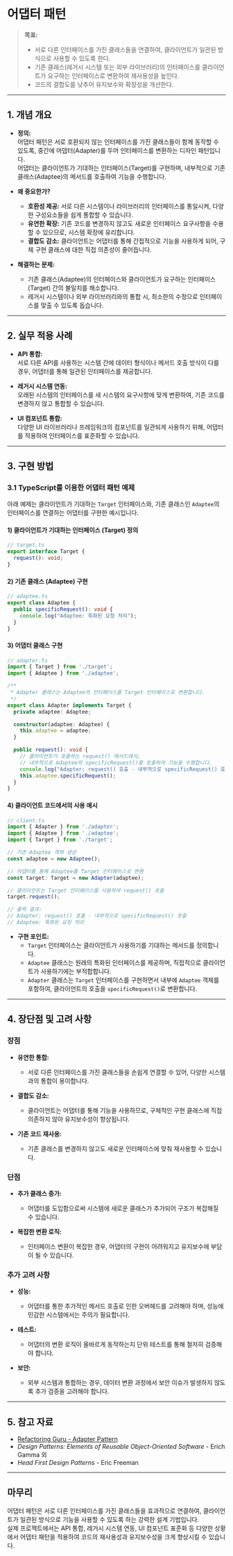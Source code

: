 # 어댑터 패턴

> **목표:**  
> - 서로 다른 인터페이스를 가진 클래스들을 연결하여, 클라이언트가 일관된 방식으로 사용할 수 있도록 한다.  
> - 기존 클래스(레거시 시스템 또는 외부 라이브러리)의 인터페이스를 클라이언트가 요구하는 인터페이스로 변환하여 재사용성을 높인다.  
> - 코드의 결합도를 낮추어 유지보수와 확장성을 개선한다.

---

## 1. 개념 개요

- **정의:**  
  어댑터 패턴은 서로 호환되지 않는 인터페이스를 가진 클래스들이 함께 동작할 수 있도록, 중간에 어댑터(Adapter)를 두어 인터페이스를 변환하는 디자인 패턴입니다.  
  어댑터는 클라이언트가 기대하는 인터페이스(Target)를 구현하며, 내부적으로 기존 클래스(Adaptee)의 메서드를 호출하여 기능을 수행합니다.

- **왜 중요한가?**  
  - **호환성 제공:** 서로 다른 시스템이나 라이브러리의 인터페이스를 통일시켜, 다양한 구성요소들을 쉽게 통합할 수 있습니다.  
  - **유연한 확장:** 기존 코드를 변경하지 않고도 새로운 인터페이스 요구사항을 수용할 수 있으므로, 시스템 확장에 유리합니다.  
  - **결합도 감소:** 클라이언트는 어댑터를 통해 간접적으로 기능을 사용하게 되어, 구체 구현 클래스에 대한 직접 의존성이 줄어듭니다.

- **해결하는 문제:**  
  - 기존 클래스(Adaptee)의 인터페이스와 클라이언트가 요구하는 인터페이스(Target) 간의 불일치를 해소합니다.  
  - 레거시 시스템이나 외부 라이브러리와의 통합 시, 최소한의 수정으로 인터페이스를 맞출 수 있도록 돕습니다.

---

## 2. 실무 적용 사례

- **API 통합:**  
  서로 다른 API를 사용하는 시스템 간에 데이터 형식이나 메서드 호출 방식이 다를 경우, 어댑터를 통해 일관된 인터페이스를 제공합니다.

- **레거시 시스템 연동:**  
  오래된 시스템의 인터페이스를 새 시스템의 요구사항에 맞게 변환하여, 기존 코드를 변경하지 않고 통합할 수 있습니다.

- **UI 컴포넌트 통합:**  
  다양한 UI 라이브러리나 프레임워크의 컴포넌트를 일관되게 사용하기 위해, 어댑터를 적용하여 인터페이스를 표준화할 수 있습니다.

---

## 3. 구현 방법

### 3.1 TypeScript를 이용한 어댑터 패턴 예제

아래 예제는 클라이언트가 기대하는 `Target` 인터페이스와, 기존 클래스인 `Adaptee`의 인터페이스를 연결하는 어댑터를 구현한 예시입니다.

#### **1) 클라이언트가 기대하는 인터페이스 (Target) 정의**

```typescript
// target.ts
export interface Target {
  request(): void;
}
```

#### **2) 기존 클래스 (Adaptee) 구현**

```typescript
// adaptee.ts
export class Adaptee {
  public specificRequest(): void {
    console.log("Adaptee: 특화된 요청 처리");
  }
}
```

#### **3) 어댑터 클래스 구현**

```typescript
// adapter.ts
import { Target } from './target';
import { Adaptee } from './adaptee';

/**
 * Adapter 클래스는 Adaptee의 인터페이스를 Target 인터페이스로 변환합니다.
 */
export class Adapter implements Target {
  private adaptee: Adaptee;

  constructor(adaptee: Adaptee) {
    this.adaptee = adaptee;
  }

  public request(): void {
    // 클라이언트가 호출하는 request() 메서드에서,
    // 내부적으로 Adaptee의 specificRequest()를 호출하여 기능을 수행합니다.
    console.log("Adapter: request() 호출 - 내부적으로 specificRequest() 호출");
    this.adaptee.specificRequest();
  }
}
```

#### **4) 클라이언트 코드에서의 사용 예시**

```typescript
// client.ts
import { Adapter } from './adapter';
import { Adaptee } from './adaptee';
import { Target } from './target';

// 기존 Adaptee 객체 생성
const adaptee = new Adaptee();

// 어댑터를 통해 Adaptee를 Target 인터페이스로 변환
const target: Target = new Adapter(adaptee);

// 클라이언트는 Target 인터페이스를 사용하여 request() 호출
target.request();

// 출력 결과:
// Adapter: request() 호출 - 내부적으로 specificRequest() 호출
// Adaptee: 특화된 요청 처리
```

- **구현 포인트:**  
  - `Target` 인터페이스는 클라이언트가 사용하기를 기대하는 메서드를 정의합니다.  
  - `Adaptee` 클래스는 원래의 특화된 인터페이스를 제공하며, 직접적으로 클라이언트가 사용하기에는 부적합합니다.  
  - `Adapter` 클래스는 `Target` 인터페이스를 구현하면서 내부에 `Adaptee` 객체를 포함하여, 클라이언트의 호출을 `specificRequest()`로 변환합니다.

---

## 4. 장단점 및 고려 사항

### 장점
- **유연한 통합:**  
  - 서로 다른 인터페이스를 가진 클래스들을 손쉽게 연결할 수 있어, 다양한 시스템과의 통합이 용이합니다.
  
- **결합도 감소:**  
  - 클라이언트는 어댑터를 통해 기능을 사용하므로, 구체적인 구현 클래스에 직접 의존하지 않아 유지보수성이 향상됩니다.
  
- **기존 코드 재사용:**  
  - 기존 클래스를 변경하지 않고도 새로운 인터페이스에 맞춰 재사용할 수 있습니다.

### 단점
- **추가 클래스 증가:**  
  - 어댑터를 도입함으로써 시스템에 새로운 클래스가 추가되어 구조가 복잡해질 수 있습니다.
  
- **복잡한 변환 로직:**  
  - 인터페이스 변환이 복잡한 경우, 어댑터의 구현이 어려워지고 유지보수에 부담이 될 수 있습니다.

### 추가 고려 사항
- **성능:**  
  - 어댑터를 통한 추가적인 메서드 호출로 인한 오버헤드를 고려해야 하며, 성능에 민감한 시스템에서는 주의가 필요합니다.
  
- **테스트:**  
  - 어댑터의 변환 로직이 올바르게 동작하는지 단위 테스트를 통해 철저히 검증해야 합니다.
  
- **보안:**  
  - 외부 시스템과 통합하는 경우, 데이터 변환 과정에서 보안 이슈가 발생하지 않도록 추가 검증을 고려해야 합니다.

---

## 5. 참고 자료

- [Refactoring Guru - Adapter Pattern](https://refactoring.guru/design-patterns/adapter)  
- _Design Patterns: Elements of Reusable Object-Oriented Software_ - Erich Gamma 외  
- _Head First Design Patterns_ - Eric Freeman

---

## 마무리

어댑터 패턴은 서로 다른 인터페이스를 가진 클래스들을 효과적으로 연결하여, 클라이언트가 일관된 방식으로 기능을 사용할 수 있도록 하는 강력한 설계 기법입니다.  
실제 프로젝트에서는 API 통합, 레거시 시스템 연동, UI 컴포넌트 표준화 등 다양한 상황에서 어댑터 패턴을 적용하여 코드의 재사용성과 유지보수성을 크게 향상시킬 수 있습니다.